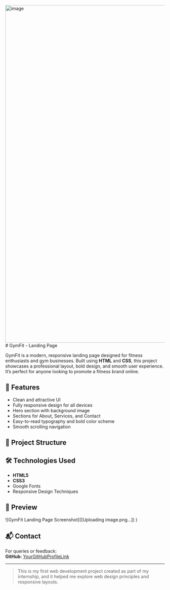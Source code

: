 <img width="1912" height="1064" alt="image" src="https://github.com/user-attachments/assets/1f572858-7450-4f49-819f-c266cfd2978d" /># GymFit - Landing Page

GymFit is a modern, responsive landing page designed for fitness enthusiasts and gym businesses. Built using **HTML** and **CSS**, this project showcases a professional layout, bold design, and smooth user experience. It’s perfect for anyone looking to promote a fitness brand online.

## 🚀 Features
- Clean and attractive UI
- Fully responsive design for all devices
- Hero section with background image
- Sections for About, Services, and Contact
- Easy-to-read typography and bold color scheme
- Smooth scrolling navigation

## 📂 Project Structure

## 🛠️ Technologies Used
- **HTML5**
- **CSS3**
- Google Fonts
- Responsive Design Techniques

## 📸 Preview
![GymFit Landing Page Screenshot]([Uploading image.png…])
)

## 📬 Contact
For queries or feedback:  
**GitHub:** [YourGitHubProfileLink](https://github.com/ChetanYadav19)

---

> This is my first web development project created as part of my internship, and it helped me explore web design principles and responsive layouts.
